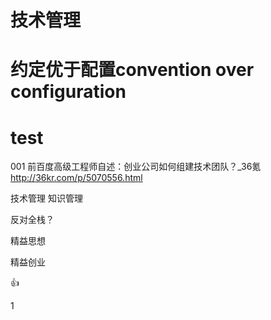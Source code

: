 
# 技术管理

# 约定优于配置convention over configuration

# test
001
前百度高级工程师自述：创业公司如何组建技术团队？_36氪
http://36kr.com/p/5070556.html

技术管理 知识管理

反对全栈？

精益思想

精益创业

:+1:


1
